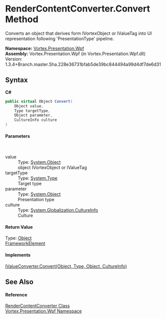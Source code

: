 # RenderContentConverter.Convert Method 
 

Converts an object that derives form IVortexObject or IValueTag into UI representation following 'PresentationType' pipeline.

**Namespace:**&nbsp;<a href="N_Vortex_Presentation_Wpf.md">Vortex.Presentation.Wpf</a><br />**Assembly:**&nbsp;Vortex.Presentation.Wpf (in Vortex.Presentation.Wpf.dll) Version: 1.3.4+Branch.master.Sha.228e36731bfab5de39bc844494a99d4df7de6d31

## Syntax

**C#**<br />
``` C#
public virtual Object Convert(
	Object value,
	Type targetType,
	Object parameter,
	CultureInfo culture
)
```


#### Parameters
&nbsp;<dl><dt>value</dt><dd>Type: <a href="https://docs.microsoft.com/dotnet/api/system.object" target="_blank">System.Object</a><br />object IVortexObject or IValueTag</dd><dt>targetType</dt><dd>Type: <a href="https://docs.microsoft.com/dotnet/api/system.type" target="_blank">System.Type</a><br />Target type</dd><dt>parameter</dt><dd>Type: <a href="https://docs.microsoft.com/dotnet/api/system.object" target="_blank">System.Object</a><br />Presentation type</dd><dt>culture</dt><dd>Type: <a href="https://docs.microsoft.com/dotnet/api/system.globalization.cultureinfo" target="_blank">System.Globalization.CultureInfo</a><br />Culture</dd></dl>

#### Return Value
Type: <a href="https://docs.microsoft.com/dotnet/api/system.object" target="_blank">Object</a><br /><a href="https://docs.microsoft.com/dotnet/api/system.windows.frameworkelement" target="_blank">FrameworkElement</a>

#### Implements
<a href="https://docs.microsoft.com/dotnet/api/system.windows.data.ivalueconverter.convert#System_Windows_Data_IValueConverter_Convert_System_Object_System_Type_System_Object_System_Globalization_CultureInfo_" target="_blank">IValueConverter.Convert(Object, Type, Object, CultureInfo)</a><br />

## See Also


#### Reference
<a href="T_Vortex_Presentation_Wpf_RenderContentConverter.md">RenderContentConverter Class</a><br /><a href="N_Vortex_Presentation_Wpf.md">Vortex.Presentation.Wpf Namespace</a><br />